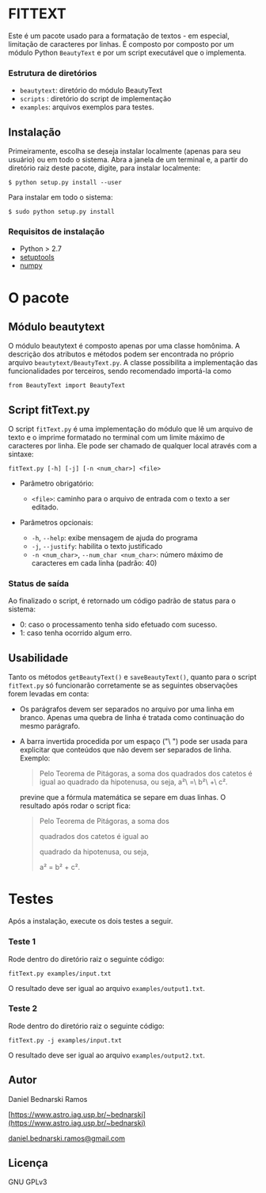 # FITTEXT

Este é um pacote usado para a formatação de textos - em especial, limitação de caracteres por linhas. É composto por composto por um módulo Python `BeautyText` e por um script executável que o implementa.

### Estrutura de diretórios

* `beautytext`: diretório do módulo BeautyText
* `scripts` : diretório do script de implementação
* `examples`: arquivos exemplos para testes.



## Instalação


Primeiramente, escolha se deseja instalar localmente (apenas para seu usuário) ou em todo o sistema. Abra a janela de um terminal e, a partir do diretório raiz deste pacote, digite, para instalar localmente:

```
$ python setup.py install --user
```

Para instalar em todo o sistema:

```
$ sudo python setup.py install
```

### Requisitos de instalação

* Python > 2.7
* [setuptools](https://pypi.org/project/setuptools)
* [numpy](https://www.numpy.org/)



# O pacote

## Módulo beautytext

O módulo beautytext é composto apenas por uma classe homônima. A descrição dos atributos e métodos podem ser encontrada no próprio arquivo `beautytext/BeautyText.py`. A classe possibilita a implementação das funcionalidades por terceiros, sendo recomendado importá-la como

```
from BeautyText import BeautyText
```


## Script fitText.py

O script `fitText.py` é uma implementação do módulo que lê um arquivo de texto e o imprime formatado no terminal com um limite máximo de caracteres por linha. Ele pode ser chamado de qualquer local através com a sintaxe:

```
fitText.py [-h] [-j] [-n <num_char>] <file>
```

* Parâmetro obrigatório:
    * `<file>`: caminho para o arquivo de entrada com o texto a ser editado.

* Parâmetros opcionais:
    * `-h`, `--help`: exibe mensagem de ajuda do programa
    * `-j`, `--justify`: habilita o texto justificado
    * `-n <num_char>`, `--num_char <num_char>`: número máximo de caracteres em cada linha (padrão: 40)

### Status de saída

Ao finalizado o script, é retornado um código padrão de status para o sistema:

* 0: caso o processamento tenha sido efetuado com sucesso.
* 1: caso tenha ocorrido algum erro.



## Usabilidade

Tanto os métodos `getBeautyText()` e `saveBeautyText()`, quanto para o script `fitText.py` só funcionarão corretamente se as seguintes observações forem levadas em conta:

* Os parágrafos devem ser separados no arquivo por uma linha em branco. Apenas uma quebra de linha é tratada como continuação do mesmo parágrafo.
* A barra invertida procedida por um espaço ("\ ") pode ser usada para explicitar que conteúdos que não devem ser separados de linha. Exemplo:
    > Pelo Teorema de Pitágoras, a soma dos quadrados dos catetos é igual ao quadrado da hipotenusa, ou seja, a²\ =\ b²\ +\ c².

  previne que a fórmula matemática se separe em duas linhas. O resultado após rodar o script fica:

    > Pelo Teorema de Pitágoras, a soma dos
    >
    > quadrados  dos  catetos  é  igual  ao
    >
    > quadrado   da  hipotenusa,  ou  seja,
    >
    > a² = b² + c².


# Testes

Após a instalação, execute os dois testes a seguir.


### Teste 1

Rode dentro do diretório raiz o seguinte código:

```
fitText.py examples/input.txt
```

O resultado deve ser igual ao arquivo `examples/output1.txt`.


### Teste 2

Rode dentro do diretório raiz o seguinte código:

```
fitText.py -j examples/input.txt
```

O resultado deve ser igual ao arquivo `examples/output2.txt`.



## Autor

Daniel Bednarski Ramos

[https://www.astro.iag.usp.br/~bednarski](https://www.astro.iag.usp.br/~bednarski)

daniel.bednarski.ramos@gmail.com


## Licença

GNU GPLv3
